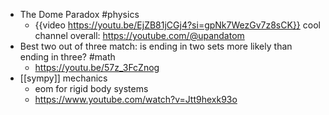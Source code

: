 - The Dome Paradox #physics
	- {{video https://youtu.be/EjZB81jCGj4?si=gpNk7WezGv7z8sCK}}
	   cool channel overall: https://youtube.com/@upandatom
- Best two out of three match: is ending in two sets more likely than ending in three? #math
	- https://youtu.be/57z_3FcZnog
- [[sympy]] mechanics
	- eom for rigid body systems
	- https://www.youtube.com/watch?v=Jtt9hexk93o